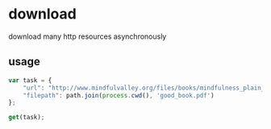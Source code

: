 # download

download many http resources asynchronously

## usage

```javascript
var task = {
	"url": "http://www.mindfulvalley.org/files/books/mindfulness_plain_english.pdf",
	"filepath": path.join(process.cwd(), 'good_book.pdf')
};

get(task);
```